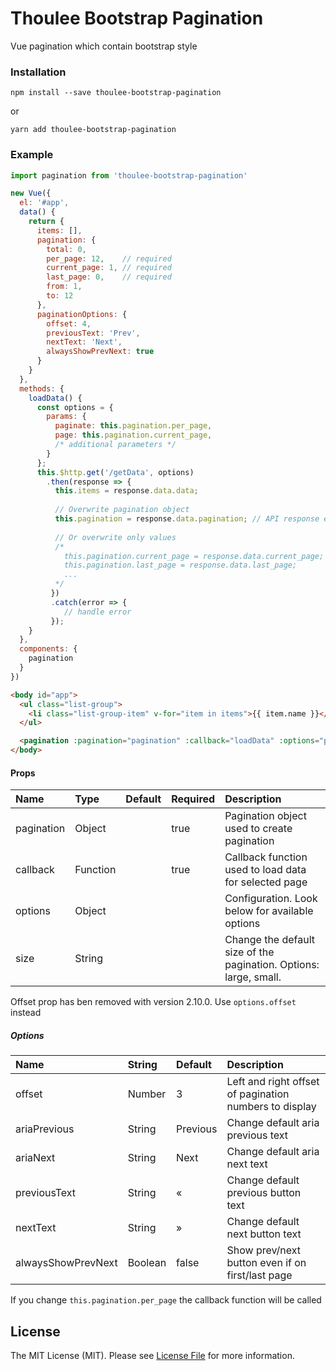 # Thoulee Bootstrap Pagination

Vue pagination which contain bootstrap style

### Installation
```
npm install --save thoulee-bootstrap-pagination
```

or

```
yarn add thoulee-bootstrap-pagination
```

### Example
```js
import pagination from 'thoulee-bootstrap-pagination'

new Vue({
  el: '#app',
  data() {
    return {
      items: [],
      pagination: {
        total: 0,
        per_page: 12,    // required
        current_page: 1, // required
        last_page: 0,    // required
        from: 1,
        to: 12
      },
      paginationOptions: {
        offset: 4,
        previousText: 'Prev',
        nextText: 'Next',
        alwaysShowPrevNext: true
      }
    }
  },
  methods: {
    loadData() {
      const options = {
        params: {
          paginate: this.pagination.per_page,
          page: this.pagination.current_page,
          /* additional parameters */
        }
      };
      this.$http.get('/getData', options)
        .then(response => {
          this.items = response.data.data;
        
          // Overwrite pagination object
          this.pagination = response.data.pagination; // API response edited to have pagination data under pagination object
        
          // Or overwrite only values
          /*
            this.pagination.current_page = response.data.current_page;
            this.pagination.last_page = response.data.last_page;
            ...
          */
         })
         .catch(error => {
            // handle error
         });
    }
  },
  components: {
    pagination
  }
})
```

```html
<body id="app">
  <ul class="list-group">
    <li class="list-group-item" v-for="item in items">{{ item.name }}</li>
  </ul>

  <pagination :pagination="pagination" :callback="loadData" :options="paginationOptions"></pagination>
</body>
```

#### Props
| Name          | Type     | Default | Required | Description
| :------------ | :--------| :-------| :--------| :-----------
| pagination    | Object   |         | true     | Pagination object used to create pagination
| callback      | Function |         | true     | Callback function used to load data for selected page
| options       | Object   |         |          | Configuration. Look below for available options
| size          | String   |         |          | Change the default size of the pagination. Options: large, small.

Offset prop has ben removed with version 2.10.0. Use `options.offset` instead

##### Options
| Name                | String  | Default     | Description
| :-------------------| :-------| :-----------| :-------
| offset              | Number  | 3           | Left and right offset of pagination numbers to display
| ariaPrevious        | String  | Previous    | Change default aria previous text
| ariaNext            | String  | Next        | Change default aria next text
| previousText        | String  | «           | Change default previous button text
| nextText            | String  | »           | Change default next button text
| alwaysShowPrevNext  | Boolean | false       | Show prev/next button even if on first/last page

If you change `this.pagination.per_page` the callback function will be called

## License

The MIT License (MIT). Please see [License File](LICENSE.md) for more information.

[link-author]: https://github.com/SamnangChhuon